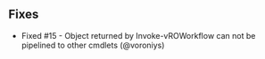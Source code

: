 ## Fixes
* Fixed #15 - Object returned by Invoke-vROWorkflow can not be pipelined to other cmdlets (@voroniys)
